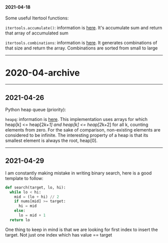 #### 2021-04-18

Some useful Itertool functions:

`itertools.accumulate()`: information is [here](https://docs.python.org/3/library/itertools.html#itertools.accumulate). It's accumulate sum and return that array of accumulated sum

`itertools.combinations`: information is [here](https://docs.python.org/3/library/itertools.html#itertools.combinations). It generates combinations of that size and return the array. Combinations are sorted from small to large

---

# 2020-04-archive

---

## 2021-04-26

Python heap queue (priority):

`heapq`: information is [here](https://docs.python.org/3/library/heapq.html). This implementation uses arrays for which heap[k] <= heap[2*k+1] and heap[k] <= heap[2*k+2] for all k, counting elements from zero. For the sake of comparison, non-existing elements are considered to be infinite. The interesting property of a heap is that its smallest element is always the root, heap[0].

---

## 2021-04-29

I am constantly making mistake in writing binary search, here is a good template to follow:

```python
def search(target, lo, hi):
  while lo < hi:
    mid = (lo + hi) // 2
    if nums[mid] >= target:
      hi = mid
    else:
      lo = mid + 1
  return lo
```

One thing to keep in mind is that we are looking for first index to insert the target. Not just one index which has value == target